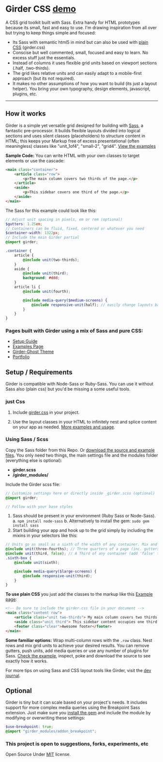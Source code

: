 Girder CSS [demo](http://comfypixel.com/Girder/)
====================

A CSS grid toolkit built with Sass. Extra handy for HTML prototypes because its small, fast and easy to use. I'm drawing inspiration from all over but trying to keep things  simple and focused:

* Its Sass with semantic html5 in mind but can also be used with [plain CSS](http://comfypixel.com/Girder/guide.html) (girder.css)
* Conscise but well commented, small, focused and easy to learn. No excess stuff just the essentials.
* Instead of columns it uses flexible grid units based on viewport sections (.half, .two-thirds).
* The grid likes relative units and can easily adapt to a mobile-first approach (but its not required).
* It makes no other assumptions of how you want to build (its just a layout helper). You bring your own typography, design elements, javascript, plugins, etc.

---

## How it works
Girder is a simple yet versatile grid designed for building with <a href="http://sass-lang.com/">Sass</a>, a fantastic pre-processor. It builds flexible layouts divided into logical sections and uses silent classes (placeholders) to structure content in HTML; this keeps your Markup free of excess presentational (often meaningless) classes like "unit_1of4", "small-2", "grid4". [View the examples](http://comfypixel.com/Girder/example-css.html)

**Sample Code:** You can write HTML with your own classes to target elements or use the cascade:
```HTML
<main class="container">
	<article class="row">
		<p>The main column covers two thirds of the page.</p>
	</article>
	<aside>
		<p>This sidebar covers one third of the page.</p>
	</aside>
</main>
```
The Sass for this example could look like this:
```SCSS
// Adjust unit spacing in pixels, em or rem (optional)
$gutters: 1.25em;
// Containers can be fluid, fixed, centered or whatever you need
$container-width: 1322px;
// Include the main Girder partial
@import girder;

.container {
	article {
		@include unit(two-thirds);
	}
	aside {
		@include unit(third);
		background: #ddd;
	}
	article li {
		@include unit(fourth);

		@include media-query($medium-screens) {
			@include responsive-unit(half); // easily change layouts based on screen size
		}
	}
}
```
### Pages built with Girder using a mix of Sass and pure CSS:
* [Setup Guide](http://comfypixel.com/Girder/guide.html)
* [Examples Page](http://comfypixel.com/Girder/example-css.html)
* [Girder-Ghost Theme](http://ghost.fredmaya.com)
* [Portfolio](http://fredmaya.com)

## Setup / Requirements
Girder is compatible with Node-Sass or Ruby-Sass. You can use it without Sass also (plain css) but you'd be missing a some useful tools.

### just Css
1. Include [girder.css](https://github.com/unmaya/Girder/blob/master/girder.css) in your project.

2. Use the layout classes in your HTML to infinitely nest and splice content on your app as needed. [More examples and usage](http://ghost.fredmaya.com/getting-started-with-girder/).

### Using Sass / Scss
Copy the Sass folder from this Repo. Or [download the source and example files](https://github.com/unmaya/Girder/archive/master.zip). You only need two things, the main settings file and the modules folder (everything else is optional):

*	**girder.scss**
*	**/girder_modules/**

Include the Girder scss file:
```SCSS
// Customize settings here or directly inside _girder.scss (optional)
@import girder;

// Follow with your base styles
```

1. Sass should be present in your environment (Ruby Sass or Node-Sass).
	a. ```npm install node-sass```
	b. Alternatively to install the gem: ```sudo gem install sass```
2. Start building your app and hook up to the grid simply by including the mixins in your selectors like this:

```SCSS
// Units go as small as a sixth of the width of any container. Mix and match as needed
@include unit(three-fourths); // Three quarters of a page (inc. gutters by default)
@include unit(third, false); // A Third of any container (add 'false' to remove gutters)
.sixth-box {
	@include unit(sixth);

	@include media-query($large-screens) {
		@include responsive-unit(third);
	}
}
```

**To use plain CSS** you just add the classes to the markup like this [Example page](http://comfypixel.com/Girder/example-css.html):
```HTML
<!-- Be sure to include the girder.css file in your document -->
<main class="content row">
	<article class="unit two-thirds"> My main column covers two thirds of the page. </article>
	<aside class="unit third"> This sidebar content occupies one third of the page. </aside>
	<footer class="clear">Awesome footer</footer>
</main>
```

**Some familiar options:** Wrap multi-column rows with the ```.row``` class. Nest rows and mix grid units to achieve your desired results. You can remove gutters, push units, add media queries or use any number of plugins for Sass. [Check the example](http://comfypixel.com/Girder/), inspect, poke and download the source to see exactly how it works.

For more tips on using Sass and CSS layout tools like Girder, visit the [dev journal](http://ghost.fredmaya.com).

## Optional
Girder is tiny but it can scale based on your project's needs. It includes support for more complex media queries using the Breakpoint Sass extension. Just make sure you [install the gem](http://rubygems.org/gems/breakpoint) and include the module by modifying or overwriting these settings:

````SCSS
$use-breakpoint: true;
@import "girder_modules/addon_breakpoint";
````

### This project is open to suggestions, forks, experiments, etc
Open Source Under <a href="http://opensource.org/licenses/MIT">MIT</a> license.